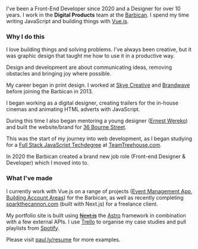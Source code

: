 I've been a Front-End Developer since 2020 and a Designer for over 10 years. I work in the **Digital Products** team at the [Barbican](https://barbican.org.uk). I spend my time writing JavaScript and building things with [Vue.js](https://vuejs.org/).

### Why I do this

I love building things and solving problems. I've always been creative, but it was graphic design that taught me how to use it in a productive way.

Design and development are about communicating ideas, removing obstacles and bringing joy where possible.

My career began in print design. I worked at [Skye Creative](http://www.skyecreative.co.uk/) and [Brandwave](https://brandwavemarketing.com/) before joining the Barbican in 2013.

I began working as a digital designer, creating trailers for the in-house cinemas and animating HTML adverts with JavaScript.

During this time I also began mentoring a young designer ([Ernest Wereko](https://www.ernestwereko.com/)) and built the website/brand for [36 Bourne Street](https://paul.ly/projects/selling-designer-fabric-with-wordpress/).

This was the start of my journey into web development, as I began studying for a [Full Stack JavaScript Techdegree](https://teamtreehouse.com/plans) at [TeamTreehouse.com](https://teamtreehouse.com).

In 2020 the Barbican created a brand new job role (Front-end Designer & Developer) which I moved into to.

### What I've made

I currently work with Vue.js on a range of projects ([Event Management App](https://paul.ly/projects/organising-spaces-with-graphql/), [Building Account Areas](https://paul.ly/projects/designing-account-areas-in-vuejs/)) for the Barbican, as well as recently completing [sparkthecannon.com](https://paul.ly/projects/sparking-the-cannon-with-nextjs/) (built with Next.js) for a freelance client.

My portfolio site is built using ~~[Next.js](https://nextjs.org)~~ the [Astro](https://astro.build) framework in combination with a few external APIs. I use [Trello](https://trello.com) to organise my case studies and pull playlists from [Spotify](https://spotify.com).

Please visit [paul.ly/resume](https://paul.ly/resume) for more examples.
